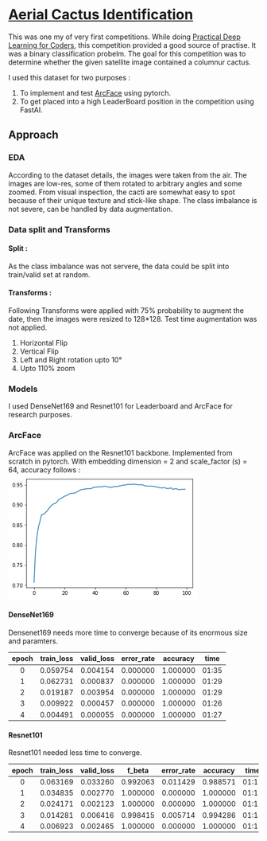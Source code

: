 # [Aerial Cactus Identification](https://www.kaggle.com/c/aerial-cactus-identification)

This was one my of very first competitions. While doing [Practical Deep Learning for Coders](https://course.fast.ai/), this competition provided a good source of practise. It was a binary classification probelm. The goal for this competition was to determine whether the given satellite image contained a columnur cactus. 

I used this dataset for two purposes :

1. To implement and test [ArcFace](https://arxiv.org/pdf/1801.07698.pdf) using pytorch.
2. To get placed into a high LeaderBoard position in the competition using FastAI.

## Approach

### EDA 
According to the dataset details, the images were taken from the air. The images are low-res, some of them rotated to arbitrary angles and some zoomed. From visual inspection, the cacti are somewhat easy to spot because of their unique texture and stick-like shape. The class imbalance is not severe, can be handled by data augmentation.
### Data split and Transforms
#### Split : 
As the class imbalance was not servere, the data could be split into train/valid set at random.
#### Transforms : 
Following Transforms were applied with 75% probability to augment the date, then the images were resized to 128*128. Test time augmentation was not applied.  

1. Horizontal Flip
2. Vertical Flip
3. Left and Right rotation upto 10°
4. Upto 110% zoom
### Models
I used DenseNet169 and Resnet101 for Leaderboard and ArcFace for research purposes.

### ArcFace
ArcFace was applied on the Resnet101 backbone. Implemented from scratch in pytorch. With embedding dimension = 2 and scale_factor (s) = 64, accuracy follows :
![image](https://github.com/abyaadrafid/Aerial-Cactus-Identification/blob/master/arcface.png)

#### DenseNet169
Densenet169 needs more time to converge because of its enormous size and paramters. 

| epoch 	| train_loss 	| valid_loss 	| error_rate 	| accuracy 	|  time 	|
|:-----:	|:----------:	|:----------:	|:----------:	|:--------:	|:-----:	|
|   0   	|  0.059754  	|  0.004154  	|  0.000000  	| 1.000000 	| 01:35 	|
|   1   	|  0.062731  	|  0.000837  	|  0.000000  	| 1.000000 	| 01:29 	|
|   2   	|  0.019187  	|  0.003954  	|  0.000000  	| 1.000000 	| 01:29 	|
|   3   	|  0.009922  	|  0.000457  	|  0.000000  	| 1.000000 	| 01:26 	|
|   4   	|  0.004491  	|  0.000055  	|  0.000000  	| 1.000000 	| 01:27 	|
#### Resnet101
Resnet101 needed less time to converge. 

| epoch 	| train_loss 	| valid_loss 	|  f_beta  	| error_rate 	| accuracy 	|  time 	|
|:-----:	|:----------:	|:----------:	|:--------:	|:----------:	|:--------:	|:-----:	|
|   0   	|  0.063169  	|  0.033260  	| 0.992063 	|  0.011429  	| 0.988571 	| 01:17 	|
|   1   	|  0.034835  	|  0.002770  	| 1.000000 	|  0.000000  	| 1.000000 	| 01:15 	|
|   2   	|  0.024171  	|  0.002123  	| 1.000000 	|  0.000000  	| 1.000000 	| 01:15 	|
|   3   	|  0.014281  	|  0.006416  	| 0.998415 	|  0.005714  	| 0.994286 	| 01:14 	|
|   4   	|  0.006923  	|  0.002465  	| 1.000000 	|  0.000000  	| 1.000000 	| 01:13 	|